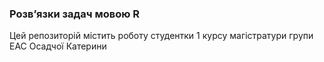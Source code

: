 ### Розвʼязки задач мовою R

Цей репозиторій містить роботу студентки 1 курсу магістратури групи ЕАС Осадчої Катерини
